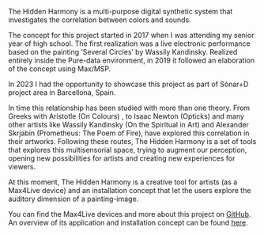 The Hidden Harmony is a multi-purpose digital synthetic system that investigates the correlation between colors and sounds. 

The concept for this project started in 2017 when I was attending my senior year of high school. The first realization was a live electronic performance based on the painting ‘Several Circles’ by Wassily Kandinsky. Realized entirely inside the Pure-data environment, in 2019 it followed an elaboration of the concept using Max/MSP. 

In 2023 I had the opportunity to showcase this project as part of Sònar+D project area in Barcellona, Spain.

In time this relationship has been studied with more than one theory. From Greeks with Aristotle (On Colours) , to Isaac Newton (Opticks) and many other artists like Wassily Kandinsky (On the Spiritual in Art) and Alexander Skrjabin (Prometheus: The Poem of Fire), have explored this correlation in their artworks. Following these routes, The Hidden Harmony is a set of tools that explores this multisensorial space, trying to augment our perception, opening new possibilities for artists and creating new experiences for viewers.

At this moment, The Hidden Harmony is a creative tool for artists (as a Max4Live device) and an installation concept that let the users explore the auditory dimension of a painting-image.

You can find the Max4Live devices and more about this project on [GitHub](https://github.com/tampueduard/study003-the-hidden-harmony). An overview of its application and installation concept can be found [here](../content/thehiddenharmony.pdf).